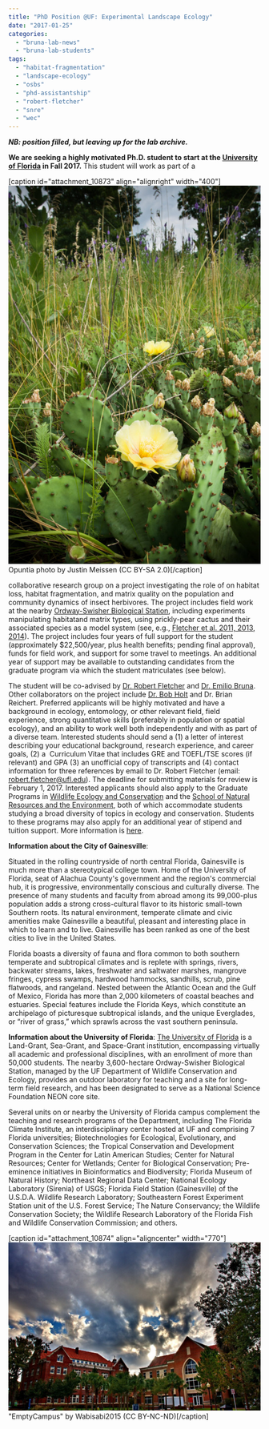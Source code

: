 ```yaml
---
title: "PhD Position @UF: Experimental Landscape Ecology"
date: "2017-01-25"
categories: 
  - "bruna-lab-news"
  - "bruna-lab-students"
tags: 
  - "habitat-fragmentation"
  - "landscape-ecology"
  - "osbs"
  - "phd-assistantship"
  - "robert-fletcher"
  - "snre"
  - "wec"
---
```


_**NB: position filled, but leaving up for the lab archive.**_

**We are seeking a highly motivated Ph.D. student to start at the [University of Florida](http://www.ufl.edu/) in Fall 2017.** This student will work as part of a

\[caption id="attachment\_10873" align="alignright" width="400"\][![Opuntia photo by Justin Meissen (CC BY-SA 2.0)](images/JustinMeissen_PricklyPear_CC-BY-SA-2.0-683x1024.jpg)](http://brunalab.org/wp-content/uploads/2017/01/JustinMeissen_PricklyPear_CC-BY-SA-2.0.jpg) Opuntia photo by Justin Meissen (CC BY-SA 2.0)\[/caption\]

collaborative research group on a project investigating the role of on habitat loss, habitat fragmentation, and matrix quality on the population and community dynamics of insect herbivores. The project includes field work at the nearby [Ordway-Swisher Biological Station](http://www.osbs.ufl.edu), including experiments manipulating habitatand matrix types, using prickly-pear cactus and their associated species as a model system (see, e.g., [Fletcher et al. 2011, 2013, 2014](http://plaza.ufl.edu/robert.fletcher/publications.html)). The project includes four years of full support for the student (approximately $22,500/year, plus health benefits; pending final approval), funds for field work, and support for some travel to meetings. An additional year of support may be available to outstanding candidates from the graduate program via which the student matriculates (see below).

The student will be co-advised by [Dr. Robert Fletcher](http://plaza.ufl.edu/robert.fletcher/) and [Dr. Emilio Bruna](http://brunalab.org/). Other collaborators on the project include [Dr. Bob Holt](http://people.clas.ufl.edu/rdholt/) and Dr. Brian Reichert. Preferred applicants will be highly motivated and have a background in ecology, entomology, or other relevant field, field experience, strong quantitative skills (preferably in population or spatial ecology), and an ability to work well both independently and with as part of a diverse team. Interested students should send a (1) a letter of interest describing your educational background, research experience, and career goals, (2) a  Curriculum Vitae that includes GRE and TOEFL/TSE scores (if relevant) and GPA (3) an unofficial copy of transcripts and (4) contact information for three references by email to Dr. Robert Fletcher (email: [robert.fletcher@ufl.edu](mailto:robert.fletcher@ufl.edu)). The deadline for submitting materials for review is February 1, 2017. Interested applicants should also apply to the Graduate Programs in [Wildlife Ecology and Conservation](http://www.wec.ufl.edu/grad) and the [School of Natural Resources and the Environment](http://snre.ufl.edu), both of which accommodate students studying a broad diversity of topics in ecology and conservation. Students to these programs may also apply for an additional year of stipend and tuition support. More information is [here](http://plaza.ufl.edu/robert.fletcher/).

**Information about the City of Gainesville**:

Situated in the rolling countryside of north central Florida, Gainesville is much more than a stereotypical college town. Home of the University of Florida, seat of Alachua County's government and the region's commercial hub, it is progressive, environmentally conscious and culturally diverse. The presence of many students and faculty from abroad among its 99,000-plus population adds a strong cross-cultural flavor to its historic small-town Southern roots. Its natural environment, temperate climate and civic amenities make Gainesville a beautiful, pleasant and interesting place in which to learn and to live. Gainesville has been ranked as one of the best cities to live in the United States.

Florida boasts a diversity of fauna and flora common to both southern temperate and subtropical climates and is replete with springs, rivers, backwater streams, lakes, freshwater and saltwater marshes, mangrove fringes, cypress swamps, hardwood hammocks, sandhills, scrub, pine flatwoods, and rangeland. Nested between the Atlantic Ocean and the Gulf of Mexico, Florida has more than 2,000 kilometers of coastal beaches and estuaries. Special features include the Florida Keys, which constitute an archipelago of picturesque subtropical islands, and the unique Everglades, or “river of grass,” which sprawls across the vast southern peninsula.

**Information about the University of Florida**: [The University of Florida](http://www.ufl.edu) is a Land-Grant, Sea-Grant, and Space-Grant institution, encompassing virtually all academic and professional disciplines, with an enrollment of more than 50,000 students. The nearby 3,600-hectare Ordway-Swisher Biological Station, managed by the UF Department of Wildlife Conservation and Ecology, provides an outdoor laboratory for teaching and a site for long-term field research, and has been designated to serve as a National Science Foundation NEON core site.

Several units on or nearby the University of Florida campus complement the teaching and research programs of the Department, including The Florida Climate Institute, an interdisciplinary center hosted at UF and comprising 7 Florida universities; Biotechnologies for Ecological, Evolutionary, and Conservation Sciences; the Tropical Conservation and Development Program in the Center for Latin American Studies; Center for Natural Resources; Center for Wetlands; Center for Biological Conservation; Pre-eminence initiatives in Bioinformatics and Biodiversity; Florida Museum of Natural History; Northeast Regional Data Center; National Ecology Laboratory (Sirenia) of USGS; Florida Field Station (Gainesville) of the U.S.D.A. Wildlife Research Laboratory; Southeastern Forest Experiment Station unit of the U.S. Forest Service; The Nature Conservancy; the Wildlife Conservation Society; the Wildlife Research Laboratory of the Florida Fish and Wildlife Conservation Commission; and others.

\[caption id="attachment\_10874" align="aligncenter" width="770"\][!["EmptyCampus" by Wabisabi2015 (CC BY-NC-ND)](images/2.Wabisabi2015_EmptyCampus_CC-BY-NC-ND-2.0-1024x683.jpg)](http://brunalab.org/wp-content/uploads/2017/01/2.Wabisabi2015_EmptyCampus_CC-BY-NC-ND-2.0.jpg) "EmptyCampus" by Wabisabi2015 (CC BY-NC-ND)\[/caption\]
